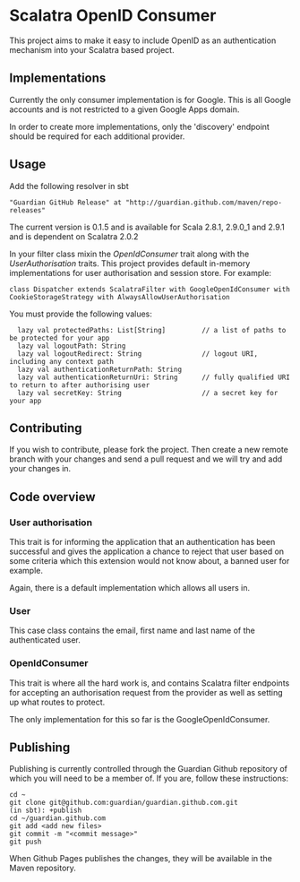 # Scalatra OpenID Consumer

This project aims to make it easy to include OpenID as an authentication mechanism into your Scalatra based project.

## Implementations

Currently the only consumer implementation is for Google. This is all Google accounts and is not restricted to a given Google Apps domain.

In order to create more implementations, only the 'discovery' endpoint should be required for each additional provider.

## Usage

Add the following resolver in sbt

    "Guardian GitHub Release" at "http://guardian.github.com/maven/repo-releases"

The current version is 0.1.5 and is available for Scala 2.8.1, 2.9.0_1 and 2.9.1 and is dependent on Scalatra 2.0.2

In your filter class mixin the *OpenIdConsumer* trait along with the *UserAuthorisation* traits.  This project provides default in-memory implementations for user authorisation and session store.  For example:

    class Dispatcher extends ScalatraFilter with GoogleOpenIdConsumer with CookieStorageStrategy with AlwaysAllowUserAuthorisation

You must provide the following values:

      lazy val protectedPaths: List[String]         // a list of paths to be protected for your app
      lazy val logoutPath: String
      lazy val logoutRedirect: String               // logout URI, including any context path
      lazy val authenticationReturnPath: String
      lazy val authenticationReturnUri: String      // fully qualified URI to return to after authorising user
      lazy val secretKey: String                    // a secret key for your app

## Contributing

If you wish to contribute, please fork the project. Then create a new remote branch with your changes and send a pull request and we will try and add your changes in.

## Code overview

### User authorisation

This trait is for informing the application that an authentication has been successful and gives the application a chance to reject that user based on some criteria which this extension would not know about, a banned user for example.

Again, there is a default implementation which allows all users in.

### User

This case class contains the email, first name and last name of the authenticated user.

### OpenIdConsumer

This trait is where all the hard work is, and contains Scalatra filter endpoints for accepting an authorisation request from the provider as well as setting up what routes to protect.

The only implementation for this so far is the GoogleOpenIdConsumer.

## Publishing

Publishing is currently controlled through the Guardian Github repository of which you will need to be a member of.  If you are, follow these instructions:

    cd ~
    git clone git@github.com:guardian/guardian.github.com.git
    (in sbt): +publish
    cd ~/guardian.github.com
    git add <add new files>
    git commit -m "<commit message>"
    git push

When Github Pages publishes the changes, they will be available in the Maven repository.